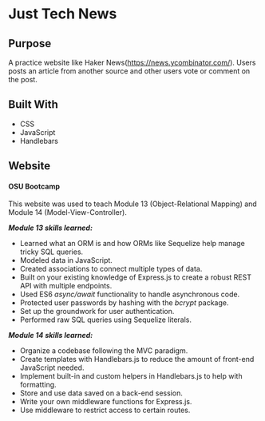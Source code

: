 # Just Tech News

## Purpose
A practice website like Haker News(https://news.ycombinator.com/). Users posts an article from another source and other users vote or comment on the post. 

## Built With
* CSS
* JavaScript
* Handlebars

## Website


#### OSU Bootcamp
This website was used to teach Module 13 (Object-Relational Mapping) and Module 14 (Model-View-Controller). 

***Module 13 skills learned:***
* Learned what an ORM is and how ORMs like Sequelize help manage tricky SQL queries.
* Modeled data in JavaScript.
* Created associations to connect multiple types of data.
* Built on your existing knowledge of Express.js to create a robust REST API with multiple endpoints.
* Used ES6 *async/await* functionality to handle asynchronous code.
* Protected user passwords by hashing with the *bcrypt* package.
* Set up the groundwork for user authentication.
* Performed raw SQL queries using Sequelize literals.

***Module 14 skills learned:***
* Organize a codebase following the MVC paradigm.
* Create templates with Handlebars.js to reduce the amount of front-end JavaScript needed.
* Implement built-in and custom helpers in Handlebars.js to help with formatting.
* Store and use data saved on a back-end session.
* Write your own middleware functions for Express.js.
* Use middleware to restrict access to certain routes.
